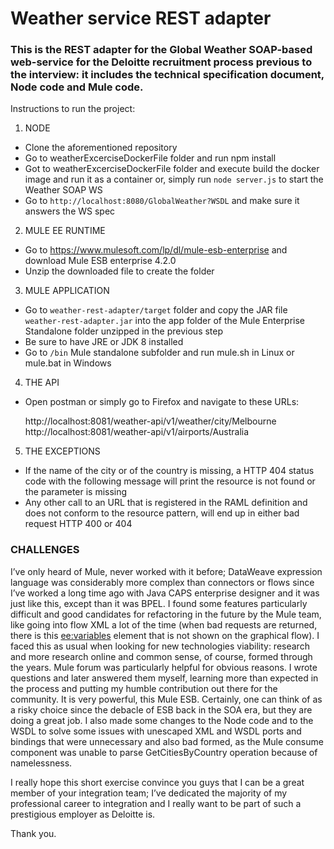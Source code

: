 # Weather service REST adapter
### This is the REST adapter for the Global Weather SOAP-based web-service for the Deloitte recruitment process previous to the interview: it includes the technical specification document, Node code and Mule code.

Instructions to run the project:

1.	NODE
  * Clone the aforementioned repository
  *	Go to weatherExcerciseDockerFile folder and run npm install
  *	Got to weatherExcerciseDockerFile folder and execute build the docker image and run it as a container or, simply run `node server.js` to start the Weather SOAP WS
  * Go to `http://localhost:8080/GlobalWeather?WSDL` and make sure it answers the WS spec
2.	MULE EE RUNTIME
  *	Go to https://www.mulesoft.com/lp/dl/mule-esb-enterprise and download Mule ESB enterprise 4.2.0
  *	Unzip the downloaded file to create the folder
 
3.	MULE APPLICATION
  *	Go to `weather-rest-adapter/target` folder and copy the JAR file `weather-rest-adapter.jar` into the app folder of the Mule Enterprise Standalone folder unzipped in the previous step	 
  *	Be sure to have JRE or JDK 8 installed
  *	Go to `/bin` Mule standalone subfolder and run mule.sh in Linux or mule.bat in Windows

4.	THE API
  *	Open postman or simply go to Firefox and navigate to these URLs:
  
       http://localhost:8081/weather-api/v1/weather/city/Melbourne  
       http://localhost:8081/weather-api/v1/airports/Australia  

5.	THE EXCEPTIONS
  *	If the name of the city or of the country is missing, a HTTP 404 status code with the following message will print the resource is not found or the parameter is missing
  *	Any other call to an URL that is registered in the RAML definition and does not conform to the resource pattern, will end up in either bad request HTTP 400 or 404 


### CHALLENGES
I’ve only heard of Mule, never worked with it before; DataWeave expression language was considerably more complex than connectors or flows since I’ve worked a long time ago with Java CAPS enterprise designer and it was just like this, except than it was BPEL. I found some features particularly difficult and good candidates for refactoring in the future by the Mule team, like going into flow XML a lot of the time (when bad requests are returned, there is this <ee:variables> element that is not shown on the graphical flow). I faced this as usual when looking for new technologies viability: research and more research online and common sense, of course, formed through the years. Mule forum was particularly helpful for obvious reasons. I wrote questions and later answered them myself, learning more than expected in the process and putting my humble contribution out there for the community.
It is very powerful, this Mule ESB. Certainly, one can think of as a risky choice since the debacle of ESB back in the SOA era, but they are doing a great job.
I also made some changes to the Node code and to the WSDL to solve some issues with unescaped XML and WSDL ports and bindings that were unnecessary and also bad formed, as the Mule consume component was unable to parse GetCitiesByCountry operation because of namelessness.

I really hope this short exercise convince you guys that I can be a great member of your integration team; I’ve dedicated the majority of my professional career to integration and I really want to be part of such a prestigious employer as Deloitte is.

Thank you.
